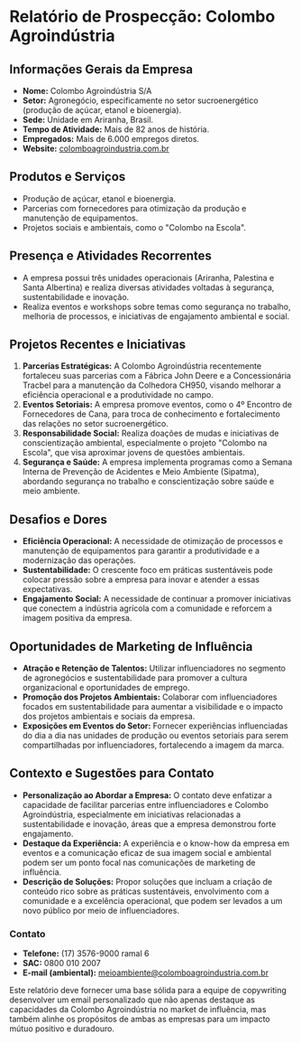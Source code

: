 # Relatório de Prospecção: Colombo Agroindústria

## Informações Gerais da Empresa
- **Nome:** Colombo Agroindústria S/A
- **Setor:** Agronegócio, especificamente no setor sucroenergético (produção de açúcar, etanol e bioenergia).
- **Sede:** Unidade em Ariranha, Brasil.
- **Tempo de Atividade:** Mais de 82 anos de história.
- **Empregados:** Mais de 6.000 empregos diretos.
- **Website:** [colomboagroindustria.com.br](http://www.colomboagroindustria.com.br)

## Produtos e Serviços
- Produção de açúcar, etanol e bioenergia.
- Parcerias com fornecedores para otimização da produção e manutenção de equipamentos.
- Projetos sociais e ambientais, como o "Colombo na Escola".

## Presença e Atividades Recorrentes 
- A empresa possui três unidades operacionais (Ariranha, Palestina e Santa Albertina) e realiza diversas atividades voltadas à segurança, sustentabilidade e inovação.
- Realiza eventos e workshops sobre temas como segurança no trabalho, melhoria de processos, e iniciativas de engajamento ambiental e social.

## Projetos Recentes e Iniciativas 
1. **Parcerias Estratégicas:** A Colombo Agroindústria recentemente fortaleceu suas parcerias com a Fábrica John Deere e a Concessionária Tracbel para a manutenção da Colhedora CH950, visando melhorar a eficiência operacional e a produtividade no campo.
2. **Eventos Setoriais:** A empresa promove eventos, como o 4º Encontro de Fornecedores de Cana, para troca de conhecimento e fortalecimento das relações no setor sucroenergético.
3. **Responsabilidade Social:** Realiza doações de mudas e iniciativas de conscientização ambiental, especialmente o projeto "Colombo na Escola", que visa aproximar jovens de questões ambientais.
4. **Segurança e Saúde:** A empresa implementa programas como a Semana Interna de Prevenção de Acidentes e Meio Ambiente (Sipatma), abordando segurança no trabalho e conscientização sobre saúde e meio ambiente.

## Desafios e Dores
- **Eficiência Operacional:** A necessidade de otimização de processos e manutenção de equipamentos para garantir a produtividade e a modernização das operações.
- **Sustentabilidade:** O crescente foco em práticas sustentáveis pode colocar pressão sobre a empresa para inovar e atender a essas expectativas.
- **Engajamento Social:** A necessidade de continuar a promover iniciativas que conectem a indústria agrícola com a comunidade e reforcem a imagem positiva da empresa.

## Oportunidades de Marketing de Influência
- **Atração e Retenção de Talentos:** Utilizar influenciadores no segmento de agronegócios e sustentabilidade para promover a cultura organizacional e oportunidades de emprego.
- **Promoção dos Projetos Ambientais:** Colaborar com influenciadores focados em sustentabilidade para aumentar a visibilidade e o impacto dos projetos ambientais e sociais da empresa.
- **Exposições em Eventos do Setor:** Fornecer experiências influenciadas do dia a dia nas unidades de produção ou eventos setoriais para serem compartilhadas por influenciadores, fortalecendo a imagem da marca.

## Contexto e Sugestões para Contato 
- **Personalização ao Abordar a Empresa:** O contato deve enfatizar a capacidade de facilitar parcerias entre influenciadores e Colombo Agroindústria, especialmente em iniciativas relacionadas a sustentabilidade e inovação, áreas que a empresa demonstrou forte engajamento.
- **Destaque da Experiência:** A experiência e o know-how da empresa em eventos e a comunicação eficaz de sua imagem social e ambiental podem ser um ponto focal nas comunicações de marketing de influência.
- **Descrição de Soluções:** Propor soluções que incluam a criação de conteúdo rico sobre as práticas sustentáveis, envolvimento com a comunidade e a excelência operacional, que podem ser levados a um novo público por meio de influenciadores.

### Contato 
- **Telefone:** (17) 3576-9000 ramal 6
- **SAC:** 0800 010 2007
- **E-mail (ambiental):** meioambiente@colomboagroindustria.com.br

Este relatório deve fornecer uma base sólida para a equipe de copywriting desenvolver um email personalizado que não apenas destaque as capacidades da Colombo Agroindústria no market de influência, mas também alinhe os propósitos de ambas as empresas para um impacto mútuo positivo e duradouro.